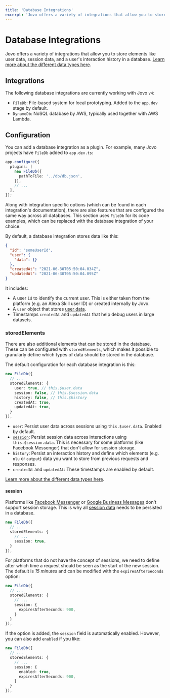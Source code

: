 ```yaml
---
title: 'Database Integrations'
excerpt: 'Jovo offers a variety of integrations that allow you to store elements like user data, session data, and an interaction history in a database.'
---
```


# Database Integrations

Jovo offers a variety of integrations that allow you to store elements like user data, session data, and a user's interaction history in a database. [Learn more about the different data types here](./data.md).

## Integrations

The following database integrations are currently working with Jovo `v4`:

- `FileDb`: File-based system for local prototyping. Added to the `app.dev` stage by default.
- `DynamoDb`: NoSQL database by AWS, typically used together with AWS Lambda.

## Configuration

You can add a database integration as a plugin. For example, many Jovo projects have `FileDb` added to `app.dev.ts`:

```typescript
app.configure({
  plugins: [
    new FileDb({
      pathToFile: '../db/db.json',
    }),
    // ...
  ],
});
```

Along with integration specific options (which can be found in each integration's documentation), there are also features that are configured the same way across all databases. This section uses `FileDb` for its code examples, which can be replaced with the database integration of your choice.

By default, a database integration stores data like this:

```json
{
  "id": "someUserId",
  "user": {
    "data": {}
  },
  "createdAt": "2021-06-30T05:50:04.034Z",
  "updatedAt": "2021-06-30T05:50:04.095Z"
}
```

It includes:

- A user `id` to identify the current user. This is either taken from the platform (e.g. an Alexa Skill user ID) or created internally by Jovo.
- A `user` object that stores [user data](./data.md#user-data).
- Timestamps `createdAt` and `updatedAt` that help debug users in large datasets.

### storedElements

There are also additional elements that can be stored in the database. These can be configured with `storedElements`, which makes it possible to granularly define which types of data should be stored in the database.

The default configuration for each database integration is this:

```typescript
new FileDb({
  // ...
  storedElements: {
    user: true, // this.$user.data
    session: false, // this.$session.data
    history: false, // this.$history
    createdAt: true,
    updatedAt: true,
  }
}),
```

- `user`: Persist user data across sessions using `this.$user.data`. Enabled by default.
- [`session`](#session): Persist session data across interactions using `this.$session.data`. This is necessary for some platforms (like Facebook Messenger) that don't allow for session storage.
- `history`: Persist an interaction history and define which elements (e.g. `nlu` or `output`) data you want to store from previous requests and responses.
- `createdAt` and `updatedAt`: These timestamps are enabled by default.

[Learn more about the different data types here](./data.md).

#### session

Platforms like [Facebook Messenger](https://www.jovo.tech/marketplace/platform-facebookmessenger) or [Google Business Messages](https://www.jovo.tech/marketplace/platform-googlebusiness) don't support session storage. This is why all [session data](./data.md#session-data) needs to be persisted in a database.

```typescript
new FileDb({
  // ...
  storedElements: {
    // ...
    session: true,
  }
}),
```

For platforms that do not have the concept of sessions, we need to define after which time a request should be seen as the start of the new session. The default is _15 minutes_ and can be modified with the `expiresAfterSeconds` option:

```typescript
new FileDb({
  // ...
  storedElements: {
    // ...
    session: {
      expiresAfterSeconds: 900,
    }
  }
}),
```

If the option is added, the `session` field is automatically enabled. However, you can also add `enabled` if you like:

```typescript
new FileDb({
  // ...
  storedElements: {
    // ...
    session: {
      enabled: true,
      expiresAfterSeconds: 900,
    }
  }
}),
```
